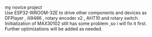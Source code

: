 my novice project  
Use ESP32-WROOM-32E to drive other components and devices as DFPlayer , ili9486 , rotary encoder x2 , AHT10 and rotary switch.  
Iniitialization of MAX30102 still has some problem ,so i will fix it first.  
Further optimizations will be added as needed.  
